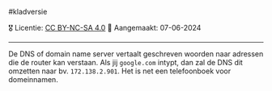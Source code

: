 #kladversie 

🎖️ Licentie: [CC BY-NC-SA 4.0](https://creativecommons.org/licenses/by-nc-sa/4.0/)
📅 Aangemaakt: 07-06-2024

---
De DNS of domain name server vertaalt geschreven woorden naar adressen die de router kan verstaan. Als jij `google.com` intypt, dan zal de DNS dit omzetten naar bv. `172.138.2.901`. Het is net een telefoonboek voor domeinnamen. 




